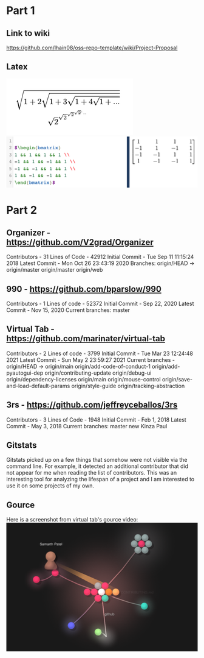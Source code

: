 # Part 1
## Link to wiki
https://github.com/lhain08/oss-repo-template/wiki/Project-Proposal

## Latex
![equations](equations.png)
![hadamard](Hadamard.png)

# Part 2
## Organizer - https://github.com/V2grad/Organizer
Contributors - 31
Lines of Code - 42912
Initial Commit - Tue Sep 11 11:15:24 2018
Latest Commit - Mon Oct 26 23:43:19 2020
Branches:
  origin/HEAD -> origin/master
  origin/master
  origin/web

## 990 - https://github.com/bparslow/990
Contributors - 1
Lines of code - 52372
Initial Commit - Sep 22, 2020
Latest Commit - Nov 15, 2020
Current branches:
  master

## Virtual Tab - https://github.com/marinater/virtual-tab
Contributors - 2
Lines of code - 3799
Initial Commit - Tue Mar 23 12:24:48 2021
Latest Commit - Sun May 2 23:59:27 2021
Current branches - 
  origin/HEAD -> origin/main
  origin/add-code-of-conduct-1
  origin/add-pyautogui-dep
  origin/contributing-update
  origin/debug-ui
  origin/dependency-licenses
  origin/main
  origin/mouse-control
  origin/save-and-load-default-params
  origin/style-guide
  origin/tracking-abstraction

## 3rs - https://github.com/jeffreyceballos/3rs
Contributors - 3
Lines of Code - 1948
Initial Commit - Feb 1, 2018
Latest Commit - May 3, 2018
Current branches:
  master
  new
  Kinza
  Paul

## Gitstats
Gitstats picked up on a few things that somehow were not visible via the command line. For example, it detected an additional contributor that did not appear for me when reading the list of contributors.
This was an interesting tool for analyzing the lifespan of a project and I am interested to use it on some projects of my own.

## Gource
Here is a screenshot from virtual tab's gource video:
![gource](gource.png)
